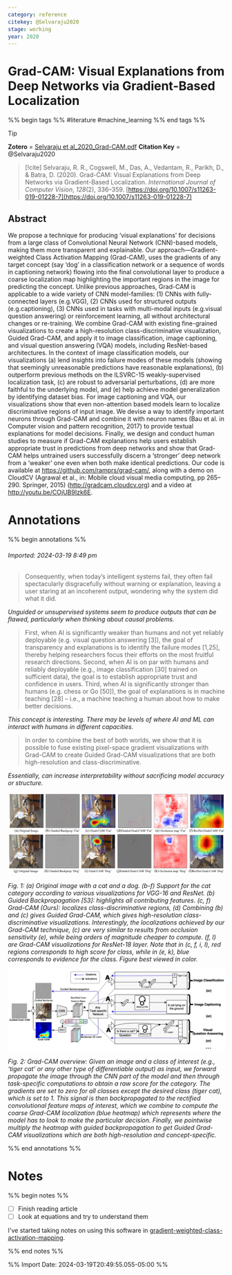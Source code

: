 ```yaml
---
category: reference
citekey: @Selvaraju2020
stage: working
year: 2020
---
```



# Grad-CAM: Visual Explanations from Deep Networks via Gradient-Based Localization

%% begin tags %%
#literature 
#machine_learning 
%% end tags %%

> [!tip]  
> **Zotero** = [Selvaraju et al_2020_Grad-CAM.pdf](zotero://select/library/items/DNNBJJ5F)
> **Citation Key** = @Selvaraju2020

> [!cite]
> Selvaraju, R. R., Cogswell, M., Das, A., Vedantam, R., Parikh, D., & Batra, D. (2020). Grad-CAM: Visual Explanations from Deep Networks via Gradient-Based Localization. _International Journal of Computer Vision_, _128_(2), 336–359. [https://doi.org/10.1007/s11263-019-01228-7](https://doi.org/10.1007/s11263-019-01228-7)


## Abstract
We propose a technique for producing ‘visual explanations’ for decisions from a large class of Convolutional Neural Network (CNN)-based models, making them more transparent and explainable. Our approach—Gradient-weighted Class Activation Mapping (Grad-CAM), uses the gradients of any target concept (say ‘dog’ in a classification network or a sequence of words in captioning network) flowing into the final convolutional layer to produce a coarse localization map highlighting the important regions in the image for predicting the concept. Unlike previous approaches, Grad-CAM is applicable to a wide variety of CNN model-families: (1) CNNs with fully-connected layers (e.g.VGG), (2) CNNs used for structured outputs (e.g.captioning), (3) CNNs used in tasks with multi-modal inputs (e.g.visual question answering) or reinforcement learning, all without architectural changes or re-training. We combine Grad-CAM with existing fine-grained visualizations to create a high-resolution class-discriminative visualization, Guided Grad-CAM, and apply it to image classification, image captioning, and visual question answering (VQA) models, including ResNet-based architectures. In the context of image classification models, our visualizations (a) lend insights into failure modes of these models (showing that seemingly unreasonable predictions have reasonable explanations), (b) outperform previous methods on the ILSVRC-15 weakly-supervised localization task, (c) are robust to adversarial perturbations, (d) are more faithful to the underlying model, and (e) help achieve model generalization by identifying dataset bias. For image captioning and VQA, our visualizations show that even non-attention based models learn to localize discriminative regions of input image. We devise a way to identify important neurons through Grad-CAM and combine it with neuron names (Bau et al. in Computer vision and pattern recognition, 2017) to provide textual explanations for model decisions. Finally, we design and conduct human studies to measure if Grad-CAM explanations help users establish appropriate trust in predictions from deep networks and show that Grad-CAM helps untrained users successfully discern a ‘stronger’ deep network from a ‘weaker’ one even when both make identical predictions. Our code is available at https://github.com/ramprs/grad-cam/, along with a demo on CloudCV (Agrawal et al., in: Mobile cloud visual media computing, pp 265–290. Springer, 2015) (http://gradcam.cloudcv.org) and a video at http://youtu.be/COjUB9Izk6E.


# Annotations
%% begin annotations %%  
  

  
###### Imported: 2024-03-19 8:49 pm  
  
> Consequently, when today’s intelligent systems fail, they often fail spectacularly disgracefully without warning or explanation, leaving a user staring at an incoherent output, wondering why the system did what it did.  


*Unguided or unsupervised systems seem to produce outputs that can be flawed, particularly when thinking about causal problems.*

  
> First, when AI is significantly weaker than humans and not yet reliably deployable (e.g. visual question answering [3]), the goal of transparency and explanations is to identify the failure modes [1,25], thereby helping researchers focus their efforts on the most fruitful research directions. Second, when AI is on par with humans and reliably deployable (e.g., image classification [30] trained on sufficient data), the goal is to establish appropriate trust and confidence in users. Third, when AI is significantly stronger than humans (e.g. chess or Go [50]), the goal of explanations is in machine teaching [28] – i.e., a machine teaching a human about how to make better decisions.  


*This concept is interesting. There may be levels of where AI and ML can interact with humans in different capacities.*

  
> In order to combine the best of both worlds, we show that it is possible to fuse existing pixel-space gradient visualizations with Grad-CAM to create Guided Grad-CAM visualizations that are both high-resolution and class-discriminative.  


*Essentially, can increase interpretability without sacrificing model accuracy or structure.*

  
>   
 
![figures/Selvaraju2020/fig-3-x43-y569.png](figures/Selvaraju2020/fig-3-x43-y569.png)


*Fig. 1: (a) Original image with a cat and a dog. (b-f) Support for the cat category according to various visualizations for VGG-16 and ResNet. (b) Guided Backpropagation [53]: highlights all contributing features. (c, f) Grad-CAM (Ours): localizes class-discriminative regions, (d) Combining (b) and (c) gives Guided Grad-CAM, which gives high-resolution class-discriminative visualizations. Interestingly, the localizations achieved by our Grad-CAM technique, (c) are very similar to results from occlusion sensitivity (e), while being orders of magnitude cheaper to compute. (f, l) are Grad-CAM visualizations for ResNet-18 layer. Note that in (c, f, i, l), red regions corresponds to high score for class, while in (e, k), blue corresponds to evidence for the class. Figure best viewed in color.*

  
>   
 
![figures/Selvaraju2020/fig-4-x39-y569.png](figures/Selvaraju2020/fig-4-x39-y569.png)


*Fig. 2: Grad-CAM overview: Given an image and a class of interest (e.g., ‘tiger cat’ or any other type of differentiable output) as input, we forward propagate the image through the CNN part of the model and then through task-specific computations to obtain a raw score for the category. The gradients are set to zero for all classes except the desired class (tiger cat), which is set to 1. This signal is then backpropagated to the rectified convolutional feature maps of interest, which we combine to compute the coarse Grad-CAM localization (blue heatmap) which represents where the model has to look to make the particular decision. Finally, we pointwise multiply the heatmap with guided backpropagation to get Guided Grad-CAM visualizations which are both high-resolution and concept-specific.*

  

  
%% end annotations %%

# Notes
%% begin notes %%
- [ ] Finish reading article
- [ ] Look at equations and try to understand them

I've started taking notes on using this software in [gradient-weighted-class-activation-mapping](../permanent/gradient-weighted-class-activation-mapping.md). 

%% end notes %%

%% Import Date: 2024-03-19T20:49:55.055-05:00 %%
